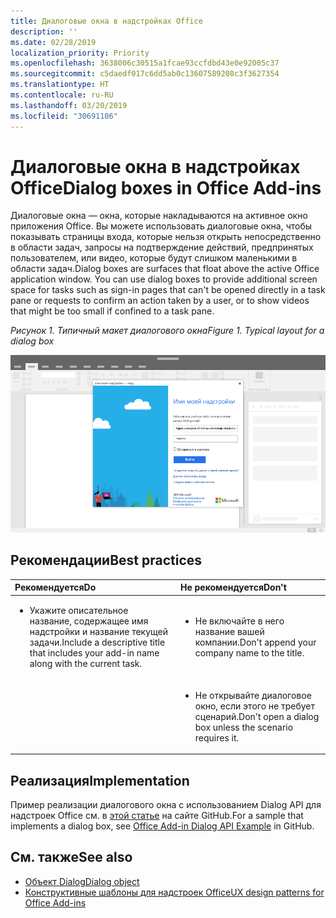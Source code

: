 ```yaml
---
title: Диалоговые окна в надстройках Office
description: ''
ms.date: 02/28/2019
localization_priority: Priority
ms.openlocfilehash: 3638006c30515a1fcae93ccfdbd43e0e92005c37
ms.sourcegitcommit: c5daedf017c6dd5ab0c13607589208c3f3627354
ms.translationtype: HT
ms.contentlocale: ru-RU
ms.lasthandoff: 03/20/2019
ms.locfileid: "30691106"
---
```

# <a name="dialog-boxes-in-office-add-ins"></a><span data-ttu-id="15fcf-102">Диалоговые окна в надстройках Office</span><span class="sxs-lookup"><span data-stu-id="15fcf-102">Dialog boxes in Office Add-ins</span></span>
 
<span data-ttu-id="15fcf-p101">Диалоговые окна — окна, которые накладываются на активное окно приложения Office. Вы можете использовать диалоговые окна, чтобы показывать страницы входа, которые нельзя открыть непосредственно в области задач, запросы на подтверждение действий, предпринятых пользователем, или видео, которые будут слишком маленькими в области задач.</span><span class="sxs-lookup"><span data-stu-id="15fcf-p101">Dialog boxes are surfaces that float above the active Office application window. You can use dialog boxes to provide additional screen space for tasks such as sign-in pages that can't be opened directly in a task pane or requests to confirm an action taken by a user, or to show videos that might be too small if confined to a task pane.</span></span>

<span data-ttu-id="15fcf-105">*Рисунок 1. Типичный макет диалогового окна*</span><span class="sxs-lookup"><span data-stu-id="15fcf-105">*Figure 1. Typical layout for a dialog box*</span></span>

![Изображение, на котором показан типичный макет диалогового окна](../images/overview-with-app-dialog.png)

## <a name="best-practices"></a><span data-ttu-id="15fcf-107">Рекомендации</span><span class="sxs-lookup"><span data-stu-id="15fcf-107">Best practices</span></span>

|<span data-ttu-id="15fcf-108">**Рекомендуется**</span><span class="sxs-lookup"><span data-stu-id="15fcf-108">**Do**</span></span>|<span data-ttu-id="15fcf-109">**Не рекомендуется**</span><span class="sxs-lookup"><span data-stu-id="15fcf-109">**Don't**</span></span>|
|:-----|:--------|
|<ul><li><span data-ttu-id="15fcf-110">Укажите описательное название, содержащее имя надстройки и название текущей задачи.</span><span class="sxs-lookup"><span data-stu-id="15fcf-110">Include a descriptive title that includes your add-in name along with the current task.</span></span></li></ul>|<ul><li><span data-ttu-id="15fcf-111">Не включайте в него название вашей компании.</span><span class="sxs-lookup"><span data-stu-id="15fcf-111">Don't append your company name to the title.</span></span></li></ul>|
||<ul><li><span data-ttu-id="15fcf-112">Не открывайте диалоговое окно, если этого не требует сценарий.</span><span class="sxs-lookup"><span data-stu-id="15fcf-112">Don't open a dialog box unless the scenario requires it.</span></span></li></ul>|

## <a name="implementation"></a><span data-ttu-id="15fcf-113">Реализация</span><span class="sxs-lookup"><span data-stu-id="15fcf-113">Implementation</span></span>

<span data-ttu-id="15fcf-114">Пример реализации диалогового окна с использованием Dialog API для надстроек Office см. в [этой статье](https://github.com/OfficeDev/Office-Add-in-Dialog-API-Simple-Example) на сайте GitHub.</span><span class="sxs-lookup"><span data-stu-id="15fcf-114">For a sample that implements a dialog box, see [Office Add-in Dialog API Example](https://github.com/OfficeDev/Office-Add-in-Dialog-API-Simple-Example) in GitHub.</span></span>

## <a name="see-also"></a><span data-ttu-id="15fcf-115">См. также</span><span class="sxs-lookup"><span data-stu-id="15fcf-115">See also</span></span>

- [<span data-ttu-id="15fcf-116">Объект Dialog</span><span class="sxs-lookup"><span data-stu-id="15fcf-116">Dialog object</span></span>](https://docs.microsoft.com/javascript/api/office/office.dialog)
- [<span data-ttu-id="15fcf-117">Конструктивные шаблоны для надстроек Office</span><span class="sxs-lookup"><span data-stu-id="15fcf-117">UX design patterns for Office Add-ins</span></span>](../design/ux-design-pattern-templates.md)


